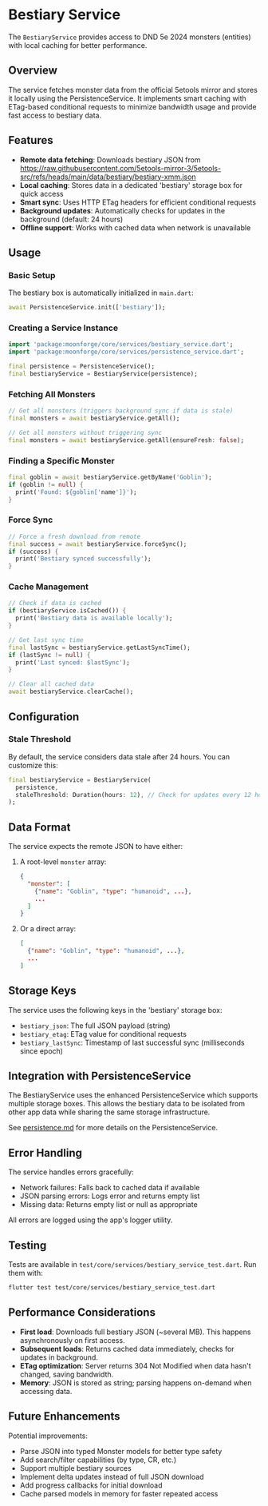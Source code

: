 # Bestiary Service

The `BestiaryService` provides access to DND 5e 2024 monsters (entities) with local caching for better performance.

## Overview

The service fetches monster data from the official 5etools mirror and stores it locally using the PersistenceService. It implements smart caching with ETag-based conditional requests to minimize bandwidth usage and provide fast access to bestiary data.

## Features

- **Remote data fetching**: Downloads bestiary JSON from https://raw.githubusercontent.com/5etools-mirror-3/5etools-src/refs/heads/main/data/bestiary/bestiary-xmm.json
- **Local caching**: Stores data in a dedicated 'bestiary' storage box for quick access
- **Smart sync**: Uses HTTP ETag headers for efficient conditional requests
- **Background updates**: Automatically checks for updates in the background (default: 24 hours)
- **Offline support**: Works with cached data when network is unavailable

## Usage

### Basic Setup

The bestiary box is automatically initialized in `main.dart`:

```dart
await PersistenceService.init(['bestiary']);
```

### Creating a Service Instance

```dart
import 'package:moonforge/core/services/bestiary_service.dart';
import 'package:moonforge/core/services/persistence_service.dart';

final persistence = PersistenceService();
final bestiaryService = BestiaryService(persistence);
```

### Fetching All Monsters

```dart
// Get all monsters (triggers background sync if data is stale)
final monsters = await bestiaryService.getAll();

// Get all monsters without triggering sync
final monsters = await bestiaryService.getAll(ensureFresh: false);
```

### Finding a Specific Monster

```dart
final goblin = await bestiaryService.getByName('Goblin');
if (goblin != null) {
  print('Found: ${goblin['name']}');
}
```

### Force Sync

```dart
// Force a fresh download from remote
final success = await bestiaryService.forceSync();
if (success) {
  print('Bestiary synced successfully');
}
```

### Cache Management

```dart
// Check if data is cached
if (bestiaryService.isCached()) {
  print('Bestiary data is available locally');
}

// Get last sync time
final lastSync = bestiaryService.getLastSyncTime();
if (lastSync != null) {
  print('Last synced: $lastSync');
}

// Clear all cached data
await bestiaryService.clearCache();
```

## Configuration

### Stale Threshold

By default, the service considers data stale after 24 hours. You can customize this:

```dart
final bestiaryService = BestiaryService(
  persistence,
  staleThreshold: Duration(hours: 12), // Check for updates every 12 hours
);
```

## Data Format

The service expects the remote JSON to have either:

1. A root-level `monster` array:
   ```json
   {
     "monster": [
       {"name": "Goblin", "type": "humanoid", ...},
       ...
     ]
   }
   ```

2. Or a direct array:
   ```json
   [
     {"name": "Goblin", "type": "humanoid", ...},
     ...
   ]
   ```

## Storage Keys

The service uses the following keys in the 'bestiary' storage box:

- `bestiary_json`: The full JSON payload (string)
- `bestiary_etag`: ETag value for conditional requests
- `bestiary_lastSync`: Timestamp of last successful sync (milliseconds since epoch)

## Integration with PersistenceService

The BestiaryService uses the enhanced PersistenceService which supports multiple storage boxes. This allows the bestiary data to be isolated from other app data while sharing the same storage infrastructure.

See [persistence.md](persistence.md) for more details on the PersistenceService.

## Error Handling

The service handles errors gracefully:

- Network failures: Falls back to cached data if available
- JSON parsing errors: Logs error and returns empty list
- Missing data: Returns empty list or null as appropriate

All errors are logged using the app's logger utility.

## Testing

Tests are available in `test/core/services/bestiary_service_test.dart`. Run them with:

```sh
flutter test test/core/services/bestiary_service_test.dart
```

## Performance Considerations

- **First load**: Downloads full bestiary JSON (~several MB). This happens asynchronously on first access.
- **Subsequent loads**: Returns cached data immediately, checks for updates in background.
- **ETag optimization**: Server returns 304 Not Modified when data hasn't changed, saving bandwidth.
- **Memory**: JSON is stored as string; parsing happens on-demand when accessing data.

## Future Enhancements

Potential improvements:

- Parse JSON into typed Monster models for better type safety
- Add search/filter capabilities (by type, CR, etc.)
- Support multiple bestiary sources
- Implement delta updates instead of full JSON download
- Add progress callbacks for initial download
- Cache parsed models in memory for faster repeated access
